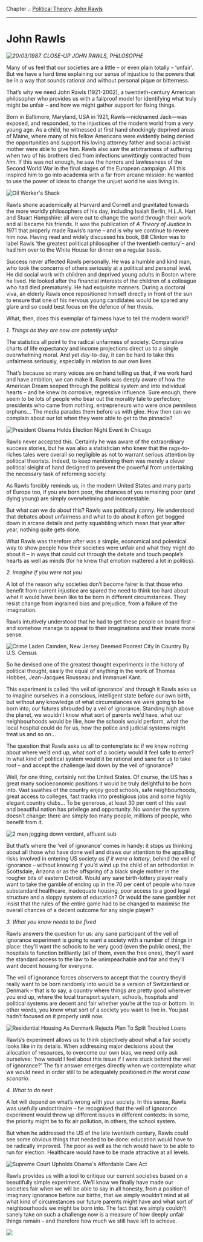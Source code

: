 Chapter .: [Political Theory](https://www.theschooloflife.com/thebookoflife/category/leisure/political-theory/): [John Rawls](https://www.theschooloflife.com/thebookoflife/the-great-philosophers-john-rawls/)

* * *

# John Rawls

_![20/03/1987. CLOSE-UP JOHN RAWLS, PHILOSOPHE](https://www.theschooloflife.com/thebookoflife/wp-content/uploads/2014/09/rawls2-1.jpg)_

Many of us feel that our societies are a little – or even plain totally – ‘unfair’. But we have a hard time explaining our sense of injustice to the powers that be in a way that sounds rational and without personal pique or bitterness.

That’s why we need John Rawls (1921-2002), a twentieth-century American philosopher who provides us with a failproof model for identifying what truly might be unfair – and how we might gather support for&nbsp;fixing things.

Born in Baltimore, Maryland, USA in 1921, Rawls—nicknamed Jack—was exposed, and responded, to the injustices of the modern world from a very young age. As a child, he witnessed at first hand shockingly deprived areas of Maine, where many of his fellow Americans were evidently being denied the opportunities and support his loving attorney father and social activist mother were able to give him. Rawls also saw the arbitrariness of suffering when two of his brothers died from infections unwittingly contracted from _him_. If this was not enough, he saw the horrors and lawlessness of the Second World War in the final stages of the European campaign. All this inspired him to go into academia with a far from arcane mission: he wanted to use the power of ideas to change the unjust world he was living in.

![Oil Worker's Shack](https://www.theschooloflife.com/thebookoflife/wp-content/uploads/2014/09/81843342.jpg)

Rawls shone academically at Harvard and Cornell&nbsp;and gravitated towards the more worldly philosophers of his day, including Isaiah Berlin, H.L.A. Hart and Stuart Hampshire: all were out to change the world through their work and all became his friends. It was the publication of _A Theory of Justice_ in 1971 that properly made Rawls’s name – and is why we continue to revere him now. Having read and widely discussed his book, Bill Clinton was to label Rawls ‘the greatest political philosopher of the twentieth century’– and had him over to the White House for dinner on a regular basis.&nbsp;

Success never affected Rawls personally. He was a humble and kind man, who took the concerns of others seriously at a political and personal level. He did social work with children and deprived young adults in Boston where he lived. He looked after the financial interests of the children of a colleague who had died prematurely. He had exquisite manners. During a doctoral viva, an elderly Rawls once repositioned himself directly in front of the sun to ensure that one of his nervous young candidates would be spared any glare and so could best focus on the defence of her thesis.&nbsp;

What, then, does this exemplar of fairness have to tell the modern world?&nbsp;

_1. Things as they are now are patently unfair_

The statistics all point to the radical unfairness of society. Comparative charts of life expectancy and income projections direct us to a single overwhelming moral. And yet day-to-day, it can be hard to take this unfairness seriously, especially in relation to our own lives.

That’s because so many voices are on hand telling us that, if we work hard and have ambition, we can make it. Rawls was deeply aware of how the American Dream seeped through the political system and into individual hearts – and he knew its corrosive, regressive influence. Sure enough, there seem to be lots of people who bear out the morality tale to perfection; presidents who came from nothing, entrepreneurs who were once penniless orphans… The media parades them before us with glee. How then can we complain about our lot when they were able to get to the pinnacle?

![President Obama Holds Election Night Event In Chicago](https://www.theschooloflife.com/thebookoflife/wp-content/uploads/2014/09/155691851.jpg)

Rawls never accepted this. Certainly he was aware of the extraordinary success stories, but he was also a statistician who knew that the rags-to-riches tales were overall so negligible as not to warrant serious attention by political theorists. Indeed, to keep mentioning them was merely a clever political sleight of hand designed to prevent the powerful from undertaking the necessary task of reforming society.

As Rawls forcibly reminds us, in the modern United States and many parts of Europe too, if you are born poor, the chances of you remaining poor (and dying young) are simply overwhelming and incontestable.&nbsp;

But what can we do about this? Rawls was politically canny. He understood that debates about unfairness and what to do about it often get bogged down in arcane details and petty squabbling which mean that year after year, nothing quite gets done.

What Rawls was therefore after was a simple, economical and polemical way to show people how their societies were unfair and what they might do about it – in ways that could cut through the debate and touch people’s hearts as well as minds (for he knew that emotion mattered a lot in politics).

_2. Imagine if you were not you_

A lot of the reason why societies don’t become fairer is that those who benefit from current injustice are spared the need to think too hard about what it would have been like to be born in different circumstances. They resist change from ingrained bias and prejudice, from a failure of the imagination.

Rawls intuitively understood that he had to get these people on board first – and somehow manage to appeal to their imaginations and their innate moral sense.

![Crime Laden Camden, New Jersey Deemed Poorest City In Country By U.S. Census](https://www.theschooloflife.com/thebookoflife/wp-content/uploads/2014/09/153945227-1.jpg)

So he devised one of the greatest thought experiments in the history of political thought, easily the equal of anything in the work of Thomas Hobbes, Jean-Jacques Rousseau and Immanuel Kant.&nbsp;

This experiment is called ‘the veil of ignorance’ and through it Rawls asks us to imagine ourselves in a conscious, intelligent state before our own birth, but without any knowledge of what circumstances we were going to be born into; our futures shrouded by a veil of ignorance. Standing high above the planet, we wouldn’t know what sort of parents we’d have, what our neighbourhoods would be like, how the schools would perform, what the local hospital could do for us, how the police and judicial systems might treat us and so on…

The question that Rawls asks us all to contemplate is: if we knew nothing about where we’d end up, what sort of a society would it feel safe to enter? In what kind of political system would it be rational and sane for us to take root – and accept the challenge laid down by the veil of ignorance?

Well, for one thing, certainly not the United States. Of course, the US has a great many socioeconomic positions it would be truly delightful to be born into. Vast swathes of the country enjoy good schools, safe neighbourhoods, great access to colleges, fast tracks into prestigious jobs and some highly elegant country clubs… To be generous, at least 30 per cent of this vast and beautiful nation has privilege and opportunity. No wonder the system doesn’t change: there are simply too many people, millions of people, who benefit from it.

![2 men jogging down verdant, affluent sub](https://www.theschooloflife.com/thebookoflife/wp-content/uploads/2014/09/50611140.jpg)

But that’s where the ‘veil of ignorance’ comes in handy: it stops us thinking about all those who have done well and draws our attention to the appalling risks involved in entering US society _as if it were a lottery_, behind the veil of ignorance – without knowing if you’d wind up the child of an orthodontist in Scottsdale, Arizona or as the offspring of a black single mother in the rougher bits of eastern Detroit. Would any sane birth-lottery player really want to take the gamble of ending up in the 70 per cent of people who have substandard healthcare, inadequate housing, poor access to a good legal structure and a sloppy system of education? Or would the sane gambler not insist that the rules of the entire game had to be changed to maximise the overall chances of a decent outcome for any single player?

_3. What you know needs to be fixed_

Rawls answers the question for us: any sane participant of the veil of ignorance experiment is going to want a society with a number of things in place: they’ll want the schools to be very good (even the public ones), the hospitals to function brilliantly (all of them, even the free ones), they’ll want the standard access to the law to be unimpeachable and fair and they’ll want decent housing for everyone.

The veil of ignorance forces observers to accept that the country they’d really want to be born randomly into would be a version of Switzerland or Denmark – that is to say, a country where things are pretty good wherever you end up, where the local transport system, schools, hospitals and political systems are decent and fair whether you’re at the top or bottom. In other words, you know what sort of a society you want to live in. You just hadn’t focused on it properly until now.

![Residential Housing As Denmark Rejects Plan To Split Troubled Loans](https://www.theschooloflife.com/thebookoflife/wp-content/uploads/2014/09/164804831.jpg)

Rawls’s experiment allows us to think objectively about what a fair society looks like in its details. When addressing major decisions about the allocation of resources, to overcome our own bias, we need only ask ourselves: ‘how would I feel about this issue if I were stuck behind the veil of ignorance?’ The fair answer emerges directly when we contemplate what we would need in order still to be adequately positioned _in the worst case scenario_.

_4. What to do next_

A lot will depend on what’s wrong with your society. In this sense, Rawls was usefully undoctrinaire – he recognised that the veil of ignorance experiment would throw up different issues in different contexts: in some, the priority might be to fix air pollution, in others, the school system.

But when he addressed the US of the late twentieth century, Rawls could see some obvious things that needed to be done: education would have to be radically improved. The poor as well as the rich would have to be able to run for election. Healthcare would have to be made attractive at all levels.

![Supreme Court Upholds Obama's Affordable Care Act](https://www.theschooloflife.com/thebookoflife/wp-content/uploads/2014/09/147355699.jpg)

Rawls provides us with a tool to critique our current societies based on a beautifully simple experiment. We’ll know we finally have made our societies fair when we will be able to say in all honesty, from a position of imaginary ignorance before our births, that we simply wouldn’t mind at all what kind of circumstances our future parents might have and what sort of neighbourhoods we might be born into. The fact that we simply couldn’t sanely take on such a challenge now is a measure of how deeply unfair things remain – and therefore how much we still have left to achieve.

[![](https://img.youtube.com/vi/5-JQ17X6VNg/0.jpg)](//www.youtube.com/embed/5-JQ17X6VNg '')
